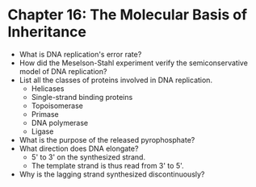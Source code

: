 # Chapter 16: The Molecular Basis of Inheritance

- What is DNA replication's error rate?
- How did the Meselson-Stahl experiment verify the semiconservative model of DNA replication?
- List all the classes of proteins involved in DNA replication.
  - Helicases
  - Single-strand binding proteins
  - Topoisomerase
  - Primase
  - DNA polymerase
  - Ligase
- What is the purpose of the released pyrophosphate?
- What direction does DNA elongate?
  - 5' to 3' on the synthesized strand.
  - The template strand is thus read from 3' to 5'.
- Why is the lagging strand synthesized discontinuously?
